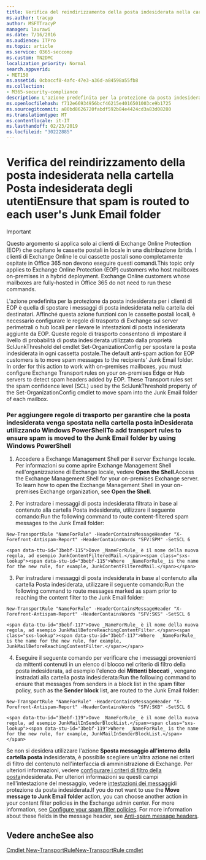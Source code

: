 ```yaml
---
title: Verifica del reindirizzamento della posta indesiderata nella cartella Posta indesiderata degli utenti
ms.author: tracyp
author: MSFTTracyP
manager: laurawi
ms.date: 7/16/2016
ms.audience: ITPro
ms.topic: article
ms.service: O365-seccomp
ms.custom: TN2DMC
localization_priority: Normal
search.appverid:
- MET150
ms.assetid: 0cbaccf8-4afc-47e3-a36d-a84598a55fb8
ms.collection:
- M365-security-compliance
description: L'azione predefinita per la protezione da posta indesiderata per i clienti di EOP è quella di spostare i messaggi di posta indesiderata nella cartella dei destinatari. Affinché questa azione funzioni con le cassette postali locali, è necessario configurare le regole di trasporto di Exchange sui server perimetrali o hub locali per rilevare le intestazioni di posta indesiderata aggiunte da EOP. Queste regole di trasporto consentono di impostare il livello di probabilità di posta indesiderata utilizzato dalla proprietà SclJunkThreshold del cmdlet Set-OrganizationConfig per spostare la posta indesiderata in ogni cassetta postale.
ms.openlocfilehash: f712e66934956bcf46215e4016501003ce9b1725
ms.sourcegitcommit: a80bd8626720fabdf592b84e4424cd3a83d08280
ms.translationtype: MT
ms.contentlocale: it-IT
ms.lasthandoff: 02/23/2019
ms.locfileid: "30222885"
---
```

# <a name="ensure-that-spam-is-routed-to-each-users-junk-email-folder"></a><span data-ttu-id="3bebf-105">Verifica del reindirizzamento della posta indesiderata nella cartella Posta indesiderata degli utenti</span><span class="sxs-lookup"><span data-stu-id="3bebf-105">Ensure that spam is routed to each user's Junk Email folder</span></span>

> [!IMPORTANT]
> <span data-ttu-id="3bebf-p102">Questo argomento si applica solo ai clienti di Exchange Online Protection (EOP) che ospitano le cassette postali in locale in una distribuzione ibrida. I clienti di Exchange Online le cui cassette postali sono completamente ospitate in Office 365 non devono eseguire questi comandi.</span><span class="sxs-lookup"><span data-stu-id="3bebf-p102">This topic only applies to Exchange Online Protection (EOP) customers who host mailboxes on-premises in a hybrid deployment. Exchange Online customers whose mailboxes are fully-hosted in Office 365 do not need to run these commands.</span></span> 
  
<span data-ttu-id="3bebf-p103">L'azione predefinita per la protezione da posta indesiderata per i clienti di EOP è quella di spostare i messaggi di posta indesiderata nella cartella dei destinatari. Affinché questa azione funzioni con le cassette postali locali, è necessario configurare le regole di trasporto di Exchange sui server perimetrali o hub locali per rilevare le intestazioni di posta indesiderata aggiunte da EOP. Queste regole di trasporto consentono di impostare il livello di probabilità di posta indesiderata utilizzato dalla proprietà SclJunkThreshold del cmdlet Set-OrganizationConfig per spostare la posta indesiderata in ogni cassetta postale.</span><span class="sxs-lookup"><span data-stu-id="3bebf-p103">The default anti-spam action for EOP customers is to move spam messages to the recipients' Junk Email folder. In order for this action to work with on-premises mailboxes, you must configure Exchange Transport rules on your on-premises Edge or Hub servers to detect spam headers added by EOP. These Transport rules set the spam confidence level (SCL) used by the SclJunkThreshold property of the Set-OrganizationConfig cmdlet to move spam into the Junk Email folder of each mailbox.</span></span> 
  
### <a name="to-add-transport-rules-to-ensure-spam-is-moved-to-the-junk-email-folder-by-using-windows-powershell"></a><span data-ttu-id="3bebf-111">Per aggiungere regole di trasporto per garantire che la posta indesiderata venga spostata nella cartella posta inDesiderata utilizzando Windows PowerShell</span><span class="sxs-lookup"><span data-stu-id="3bebf-111">To add transport rules to ensure spam is moved to the Junk Email folder by using Windows PowerShell</span></span>

1. <span data-ttu-id="3bebf-p104">Accedere a Exchange Management Shell per il server Exchange locale. Per informazioni su come aprire Exchange Management Shell nell'organizzazione di Exchange locale, vedere **Open the Shell**.</span><span class="sxs-lookup"><span data-stu-id="3bebf-p104">Access the Exchange Management Shell for your on-premises Exchange server. To learn how to open the Exchange Management Shell in your on-premises Exchange organization, see **Open the Shell**.</span></span>
    
2. <span data-ttu-id="3bebf-114">Per instradare i messaggi di posta indesiderata filtrata in base al contenuto alla cartella Posta indesiderata, utilizzare il seguente comando:</span><span class="sxs-lookup"><span data-stu-id="3bebf-114">Run the following command to route content-filtered spam messages to the Junk Email folder:</span></span>
    
  ```
  New-TransportRule "NameForRule" -HeaderContainsMessageHeader "X-Forefront-Antispam-Report" -HeaderContainsWords "SFV:SPM" -SetSCL 6
  ```

    <span data-ttu-id="3bebf-115">Dove _NameForRule_ è il nome della nuova regola, ad esempio JunkContentFilteredMail.</span><span class="sxs-lookup"><span data-stu-id="3bebf-115">Where  _NameForRule_ is the name for the new rule, for example, JunkContentFilteredMail.</span></span> 
    
3. <span data-ttu-id="3bebf-116">Per instradare i messaggi di posta indesiderata in base al contenuto alla cartella Posta indesiderata, utilizzare il seguente comando:</span><span class="sxs-lookup"><span data-stu-id="3bebf-116">Run the following command to route messages marked as spam prior to reaching the content filter to the Junk Email folder:</span></span>
    
  ```
  New-TransportRule "NameForRule" -HeaderContainsMessageHeader "X-Forefront-Antispam-Report" -HeaderContainsWords "SFV:SKS" -SetSCL 6
  ```

    <span data-ttu-id="3bebf-117">Dove _NameForRule_ è il nome della nuova regola, ad esempio JunkMailBeforeReachingContentFilter.</span><span class="sxs-lookup"><span data-stu-id="3bebf-117">Where  _NameForRule_ is the name for the new rule, for example, JunkMailBeforeReachingContentFilter.</span></span> 
    
4. <span data-ttu-id="3bebf-118">Eseguire il seguente comando per verificare che i messaggi provenienti da mittenti contenuti in un elenco di blocco nel criterio di filtro della posta indesiderata, ad esempio l'elenco dei **Mittenti bloccati** , vengano instradati alla cartella posta indesiderata:</span><span class="sxs-lookup"><span data-stu-id="3bebf-118">Run the following command to ensure that messages from senders in a block list in the spam filter policy, such as the **Sender block** list, are routed to the Junk Email folder:</span></span> 
    
  ```
  New-TransportRule "NameForRule" -HeaderContainsMessageHeader "X-Forefront-Antispam-Report" -HeaderContainsWords "SFV:SKB" -SetSCL 6
  ```

    <span data-ttu-id="3bebf-119">Dove _NameForRule_ è il nome della nuova regola, ad esempio JunkMailInSenderBlockList.</span><span class="sxs-lookup"><span data-stu-id="3bebf-119">Where  _NameForRule_ is the name for the new rule, for example, JunkMailInSenderBlockList.</span></span> 
    
<span data-ttu-id="3bebf-p105">Se non si desidera utilizzare l'azione **Sposta messaggio all'interno della cartella posta** indesiderata, è possibile scegliere un'altra azione nei criteri di filtro del contenuto nell'interfaccia di amministrazione di Exchange. Per ulteriori informazioni, vedere [configurare i criteri di filtro della posta](configure-your-spam-filter-policies.md)indesiderata. Per ulteriori informazioni su questi campi nell'intestazione del messaggio, vedere [intestazioni dei messaggi](anti-spam-message-headers.md)di protezione da posta indesiderata.</span><span class="sxs-lookup"><span data-stu-id="3bebf-p105">If you do not want to use the **Move message to Junk Email folder** action, you can choose another action in your content filter policies in the Exchange admin center. For more information, see [Configure your spam filter policies](configure-your-spam-filter-policies.md). For more information about these fields in the message header, see [Anti-spam message headers](anti-spam-message-headers.md).</span></span>
  
## <a name="see-also"></a><span data-ttu-id="3bebf-123">Vedere anche</span><span class="sxs-lookup"><span data-stu-id="3bebf-123">See also</span></span>

[<span data-ttu-id="3bebf-124">Cmdlet New-TransportRule</span><span class="sxs-lookup"><span data-stu-id="3bebf-124">New-TransportRule cmdlet</span></span>](https://technet.microsoft.com/library/bb125138%28v=exchg.160%29.aspx)

